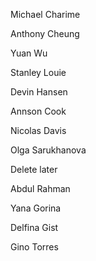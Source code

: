 Michael Charime

Anthony Cheung

Yuan Wu

Stanley Louie

Devin Hansen

Annson Cook

Nicolas Davis

Olga Sarukhanova

Delete later

Abdul Rahman

Yana Gorina

Delfina Gist

Gino Torres
